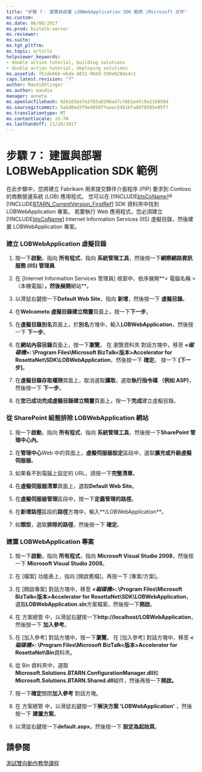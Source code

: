 ```yaml
---
title: "步驟 7： 建置與部署 LOBWebApplication SDK 範例 |Microsoft 文件"
ms.custom: 
ms.date: 06/08/2017
ms.prod: biztalk-server
ms.reviewer: 
ms.suite: 
ms.tgt_pltfrm: 
ms.topic: article
helpviewer_keywords:
- double action tutorial, building solutions
- double action tutorial, deploying solutions
ms.assetid: f61de666-ebda-4831-9669-598e9284e4c1
caps.latest.revision: "7"
author: MandiOhlinger
ms.author: mandia
manager: anneta
ms.openlocfilehash: 92b101b47e2f83a0390a47cf6b1e4fc9a210950d
ms.sourcegitcommit: 5abd0ed3f9e4858ffaaec5481bfa8878595e95f7
ms.translationtype: MT
ms.contentlocale: zh-TW
ms.lasthandoff: 11/28/2017
---
```

# <a name="step-7-building-and-deploying-the-lobwebapplication-sdk-sample"></a>步驟 7： 建置與部署 LOBWebApplication SDK 範例
在此步驟中，您將建立 Fabrikam 用來提交夥伴介面程序 (PIP) 要求到 Contoso 的商務營運系統 (LOB) 應用程式。 您可以在 [!INCLUDE[btsCoName](../../includes/btsconame-md.md)]® [!INCLUDE[BTARN_CurrentVersion_FirstRef](../../includes/btarn-currentversion-firstref-md.md)] SDK 資料夾中找到 LOBWebApplication 專案。 若要執行 Web 應用程式，您必須建立 [!INCLUDE[btsCoName](../../includes/btsconame-md.md)] Internet Information Services (IIS) 虛擬目錄，然後建置 LOBWebApplication 專案。  
  
### <a name="to-create-the-lobwebapplication-virtual-directory"></a>建立 LOBWebApplication 虛擬目錄  
  
1.  按一下**啟動**，指向 **所有程式**，指向 **系統管理工具**，然後按一下**網際網路資訊服務 (IIS) 管理員**.  
  
2.  在 [Internet Information Services 管理員] 視窗中，依序展開**< 電腦名稱 > （本機電腦）**，然後展開**網站**。  
  
3.  以滑鼠右鍵按一下**Default Web Site**，指向 **新增**，然後按一下 **虛擬目錄**。  
  
4.  在**Welcometo 虛擬目錄建立精靈**頁面上，按一下**下一步**。  
  
5.  在**虛擬目錄別名**頁面上，於**別名**方塊中，輸入**LOBWebApplication**，然後按一下 **下一步**。  
  
6.  在**網站內容目錄**頁面上，按一下**瀏覽**。 在 瀏覽資料夾 對話方塊中，移至 ***\<磁碟機\>*: \Program Files\Microsoft BizTalk\<版本\>Accelerator for RosettaNet\SDK\LOBWebApplication**，然後按一下 **確定**。 按一下 **[下一步]**。  
  
7.  在**虛擬目錄存取權限**頁面上，取消選取**讀取**，選取**執行指令碼 （例如 ASP)**，然後按一下 **下一步**。  
  
8.  在**您已成功完成虛擬目錄建立精靈**頁面上，按一下**完成**建立虛擬目錄。  
  
### <a name="to-exclude-the-lobwebapplication-web-site-from-the-sharepoint-configuration"></a>從 SharePoint 組態排除 LOBWebApplication 網站  
  
1.  按一下**啟動**，指向 **所有程式**，指向 **系統管理工具**，然後按一下**SharePoint 管理中心內**。  
  
2.  在**管理中心**Web 中的頁面上，**虛擬伺服器設定**區段中，選取**擴充或升級虛擬伺服器**。  
  
3.  如果看不到電腦上設定的 URL，請按一下**完整清單**。  
  
4.  在**虛擬伺服器清單**頁面上，選取**Default Web Site**。  
  
5.  在**虛擬伺服器管理**區段中，按一下**定義管理的路徑**。  
  
6.  在**新增路徑**區段的**路徑**方塊中，輸入**/LOBWebApplication**。  
  
7.  如**類型**，選取**排除的路徑**，然後按一下 **確定**。  
  
### <a name="to-build-the-lobwebapplication-project"></a>建置 LOBWebApplication 專案  
  
1.  按一下**啟動**，指向 **所有程式**，指向  **Microsoft Visual Studio 2008**，然後按一下  **Microsoft Visual Studio 2008**。  
  
2.  在 [檔案] 功能表上，指向 [開啟舊檔]，再按一下 [專案/方案]。  
  
3.  在 [開啟專案] 對話方塊中，移至 ***\<磁碟機\>*: \Program Files\Microsoft BizTalk\<版本\>Accelerator for RosettaNet\SDK\LOBWebApplication**，選取**LOBWebApplication.sln**方案檔案，然後按一下**開啟**。  
  
4.  在 方案總管 中，以滑鼠右鍵按一下**http://localhost/LOBWebApplication**，然後按一下 **加入參考**。  
  
5.  在 [加入參考] 對話方塊中，按一下**瀏覽**。 在 [加入參考] 對話方塊中，移至 ***\<磁碟機\>*: \Program Files\Microsoft BizTalk\<版本\>Accelerator for RosettaNet\Bin**資料夾。  
  
6.  從 Bin 資料夾中，選取**Microsoft.Solutions.BTARN.ConfigurationManager.dll**和**Microsoft.Solutions.BTARN.Shared.dll**組件，然後再按一下**開啟。**  
  
7.  按一下**確定**關閉**加入參考** 對話方塊。  
  
8.  在 方案總管 中，以滑鼠右鍵按一下**解決方案 'LOBWebApplication'** ，然後按一下 **建置方案**。  
  
9. 以滑鼠右鍵按一下**default.aspx**，然後按一下 **設定為起始頁**。  
  
## <a name="see-also"></a>請參閱  
 [測試雙向動作教學課程](../../adapters-and-accelerators/accelerator-rosettanet/testing-the-double-action-tutorial.md)